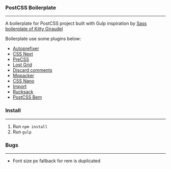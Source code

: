### PostCSS Boilerplate
---

A boilerplate for PostCSS project built with Gulp inspiration by [Sass boilerplate of Kitty Giraudel](https://github.com/KittyGiraudel/sass-boilerplate)

Boilerplate use some plugins below:

+ [Autoprefixer](https://github.com/postcss/autoprefixer)
+ [CSS Next](https://github.com/MoOx/postcss-cssnext)
+ [PreCSS](https://github.com/jonathantneal/precss)
+ [Lost Grid](https://github.com/peterramsing/lost)
+ [Discard comments](https://github.com/ben-eb/postcss-discard-comments)
+ [Mqpacker](https://github.com/hail2u/node-css-mqpacker)
+ [CSS Nano](https://github.com/ben-eb/cssnano)
+ [Import](https://github.com/postcss/postcss-import)
+ [Rucksack](http://simplaio.github.io/rucksack/)
+ [PostCSS Bem](https://github.com/ileri/postcss-bem)

### Install
---

1. Run `npm install`
2. Run `gulp`


### Bugs
---

+ Font size px fallback for rem is duplicated
